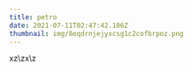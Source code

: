 ```yaml
---
title: petro
date: 2021-07-11T02:47:42.106Z
thumbnail: img/8eqdrnjejyxcsg1c2cofbrpoz.png
---
```

xz\zx\z